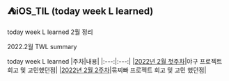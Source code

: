 ## ⛺️iOS_TIL (today week L learned)
 
 today week L learned 2월 정리 
 
 2022.2월 TWL summary

today week L learned 
|주차|내용|
|:---:|:---:|
|[2022년 2월 첫주차](https://github.com/Roy-wonji/iOS_yagom_starter_camp/blob/main/TWL/2%EC%9B%94/2022.2%EC%9B%94%201%EC%A3%BC%EC%B0%A8%20.md)|야구 프로젝트 회고 및 고민했던점|
|[2022년 2월 2주차](https://github.com/Roy-wonji/iOS_yagom_starter_camp/blob/main/TWL/2월/2022.2월%202주차.md)|묶찌빠 프로젝트 회고 및 고민 했던점|
